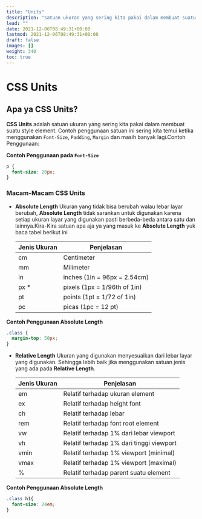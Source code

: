 ```yaml
---
title: "Units"
description: "satuan ukuran yang sering kita pakai dalam membuat suatu style element. Contoh penggunaan satuan ini sering kita temui ketika menggunakan `Font-Size`, `Padding`, `Margin` dan masih banyak lagi."
lead: ""
date: 2021-12-06T08:49:31+00:00
lastmod: 2021-12-06T08:49:31+00:00
draft: false
images: []
weight: 340
toc: true
---
```

# CSS Units

## Apa ya CSS Units?


**CSS Units** adalah satuan ukuran yang sering kita pakai dalam membuat suatu style element. Contoh penggunaan satuan ini sering kita temui ketika menggunakan `Font-Size`, `Padding`, `Margin` dan masih banyak lagi.Contoh Penggunaan:

**Contoh Penggunaan pada `Font-Size`**

```css
p {
  font-size: 20px;
}
```


### Macam-Macam CSS Units

- **Absolute Length**
    Ukuran yang tidak bisa berubah walau lebar layar berubah, **Absolute Length** tidak sarankan untuk digunakan karena setiap ukuran layar yang digunakan pasti berbeda-beda antara satu dan lainnya.Kira-Kira satuan apa aja ya yang masuk ke **Absolute Length** yuk baca tabel berikut ini

    | Jenis Ukuran | Penjelasan |
    |--|--|
    | cm | Centimeter |
    | mm | Milimeter |
    | in | 	inches (1in = 96px = 2.54cm) |
    | px * | pixels (1px = 1/96th of 1in) |
    | pt | 	points (1pt = 1/72 of 1in) |
    | pc | 	picas (1pc = 12 pt) |

**Contoh Penggunaan Absolute Length**
    
```css
.class {
  margin-top: 50px;
}
```

- **Relative Length**
    Ukuran yang digunakan menyesuaikan dari lebar layar yang digunakan. Sehingga lebih baik jika menggunakan satuan jenis yang ada pada  **Relative Length**.

    | Jenis Ukuran | Penjelasan |
    |--|--|
    | em | Relatif terhadap ukuran element |
    | ex | Relatif terhadap height font |
    | ch | 	 Relatif terhadap lebar |
    | rem | Relatif terhadap font root element |
    | vw | 	 Relatif terhadap 1% dari lebar viewport|
    | vh | 	Relatif terhadap 1% dari tinggi viewport |
    | vmin | Relatif terhadap 1% viewport (minimal) |
    | vmax |  Relatif terhadap 1% viewport (maximal) |
    | % | 	Relatif terhadap parent suatu element |

**Contoh Penggunaan Absolute Length**

```css
.class h1{
  font-size: 24em;
}
```
